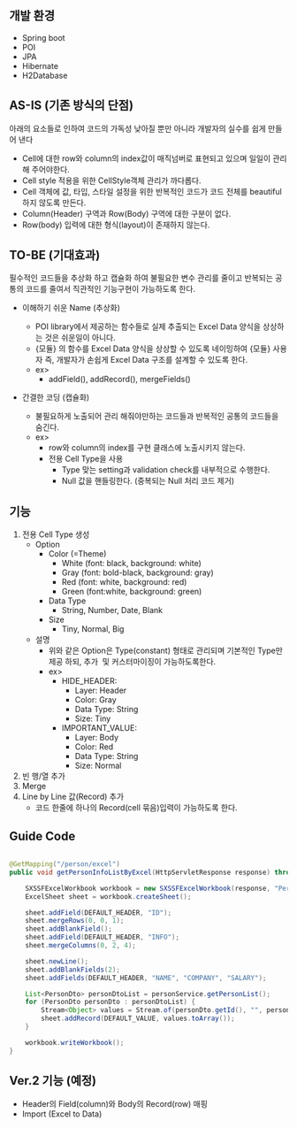 
## 개발 환경

- Spring boot
- POI
- JPA
- Hibernate
- H2Database  

## AS-IS (기존 방식의 단점)

아래의 요소들로 인하여 코드의 가독성 낮아질 뿐만 아니라 개발자의 실수를 쉽게 만들어 낸다
- Cell에 대한 row와 column의 index값이 매직넘버로 표현되고 있으며 일일이 관리해 주어야한다.
- Cell style 적용을 위한 CellStyle객체 관리가 까다롭다.
- Cell 객체에 값, 타입, 스타일 설정을 위한 반복적인 코드가 코드 전체를 beautiful 하지 않도록 만든다.
- Column(Header) 구역과 Row(Body) 구역에 대한 구분이 없다.
- Row(body) 입력에 대한 형식(layout)이 존재하지 않는다.

## TO-BE (기대효과)  

필수적인 코드들을 추상화 하고 캡슐화 하여 불필요한 변수 관리를 줄이고 반복되는 공통의 코드를 줄여서 직관적인 기능구현이 가능하도록 한다.

- 이해하기 쉬운 Name (추상화)
  - POI library에서 제공하는 함수들로 실제 추출되는 Excel Data 양식을 상상하는 것은 쉬운일이 아니다.
  - {모듈} 의 함수를 Excel Data 양식을 상상할 수 있도록 네이밍하여 {모듈} 사용자 즉, 개발자가 손쉽게 Excel Data 구조를 설계할 수 있도록 한다.
  - ex>
    - addField(), addRecord(), mergeFields()

- 간결한 코딩 (캡슐화)
  - 불필요하게 노출되어 관리 해줘야만하는 코드들과 반복적인 공통의 코드들을 숨긴다.
  - ex>
    - row와 column의 index를 구현 클래스에 노출시키지 않는다.
    - 전용 Cell Type을 사용
      - Type 맞는 setting과 validation check를 내부적으로 수행한다.
      - Null 값을 핸들링한다. (중복되는 Null 처리 코드 제거)

## 기능
1. 전용 Cell Type 생성
    - Option
      - Color (=Theme)
        - White (font: black, background: white) 
        - Gray (font: bold-black, background: gray)
        - Red (font: white, background: red)
        - Green (font:white, background: green)
      - Data Type
        - String, Number, Date, Blank
      - Size
        - Tiny, Normal, Big
    - 설명
      - 위와 같은 Option은 Type(constant) 형태로 관리되며 기본적인 Type만 제공 하되, 추가  및 커스터마이징이 가능하도록한다.
      - ex> 
        - HIDE_HEADER:
          - Layer: Header
          - Color: Gray
          - Data Type: String
          - Size: Tiny
        - IMPORTANT_VALUE:
          - Layer: Body
          - Color: Red
          - Data Type: String
          - Size: Normal
2. 빈 행/열 추가
3. Merge
4. Line by Line 값(Record) 추가
    - 코드 한줄에 하나의 Record(cell 묶음)입력이 가능하도록 한다.

## Guide Code
~~~ java

@GetMapping("/person/excel")
public void getPersonInfoListByExcel(HttpServletResponse response) throws IOException {

    SXSSFExcelWorkbook workbook = new SXSSFExcelWorkbook(response, "Person List");
    ExcelSheet sheet = workbook.createSheet();

    sheet.addField(DEFAULT_HEADER, "ID");
    sheet.mergeRows(0, 0, 1);
    sheet.addBlankField();
    sheet.addField(DEFAULT_HEADER, "INFO");
    sheet.mergeColumns(0, 2, 4);

    sheet.newLine();
    sheet.addBlankFields(2);
    sheet.addFields(DEFAULT_HEADER, "NAME", "COMPANY", "SALARY");

    List<PersonDto> personDtoList = personService.getPersonList();
    for (PersonDto personDto : personDtoList) {
        Stream<Object> values = Stream.of(personDto.getId(), "", personDto.getName(), personDto.getCompany(), personDto.getSalary());
        sheet.addRecord(DEFAULT_VALUE, values.toArray());
    }

    workbook.writeWorkbook();
}
~~~

## Ver.2 기능 (예정)
- Header의 Field(column)와 Body의 Record(row) 매핑
- Import (Excel to Data)
